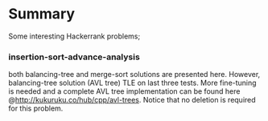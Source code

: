 # Summary
Some interesting Hackerrank problems;


### insertion-sort-advance-analysis
both balancing-tree and merge-sort solutions are presented here. However, balancing-tree solution (AVL tree) TLE on last three tests. More fine-tuning is needed and a complete AVL tree implementation can be found here @http://kukuruku.co/hub/cpp/avl-trees. 
Notice that no deletion is required for this problem.
